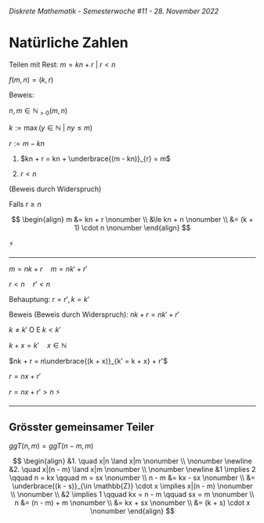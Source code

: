###### Diskrete Mathematik - Semesterwoche #11 - 28. November 2022

# Natürliche Zahlen

Teilen mit Rest: $m = kn + r \ | \ r < n$

$f(m,n) = (k,r)$

Beweis:

$n,m \in \mathbb{N}_{>0} (m,n)$

$k := \max(y \in \mathbb{N} \ | \ ny \leq m)$

$r := m - kn$

1. $kn + r = kn + \underbrace{(m - kn)}_{r} = m$

2. $r < n$

  (Beweis durch Widerspruch)

  Falls $r \ge n$

$$
\begin{align}
 m &= kn + r \nonumber \\
  &\le kn + n \nonumber \\
  &= (k + 1) \cdot n \nonumber
\end{align}
$$

⚡

---

$m = nk + r \quad m = nk' + r'$

$r < n \quad r' < n$

Behauptung: $r = r', k = k'$

Beweis (Beweis durch Widerspruch): $nk + r = nk' + r'$

$k \ne k' \text{ O E } k < k'$

$k + x = k' \quad x \in \mathbb{N}$

$nk + r = n\underbrace{(k + x)}_{k' = k + x} + r'$

$r = nx + r'$

$r = nx + r' > n$ ⚡

---

## Grösster gemeinsamer Teiler

$ggT(n,m) = ggT(n - m,m)$

$$
\begin{align}
&1. \quad x|n \land x|m \nonumber \\
\nonumber \newline
&2. \quad x|(n - m) \land x|m \nonumber \\
\nonumber \newline
&1 \implies 2 \qquad n = kx \qquad m = sx \nonumber \\
n - m &= kx - sx \nonumber \\
&= \underbrace{(k - s)}_{\in \mathbb{Z}} \cdot x \implies x|(n - m) \nonumber \\ \nonumber \\
&2 \implies 1 \qquad kx = n - m \qquad sx = m \nonumber \\
n &= (n - m) + m \nonumber \\
&= kx + sx \nonumber \\
&= (k + s) \cdot x \nonumber
\end{align}
$$
